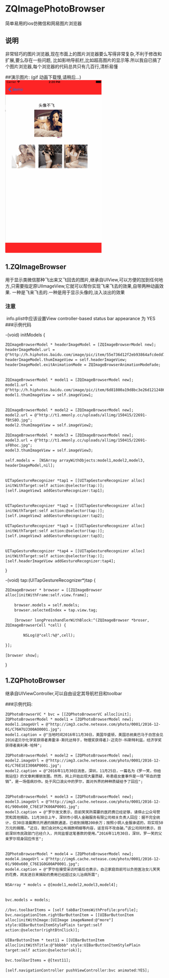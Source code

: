 # ZQImagePhotoBrowser
简单易用的ios仿微信和网易图片浏览器

## 说明
非常轻巧的图片浏览器,现在市面上的图片浏览器要么写得非常复杂,不利于修改和扩展,要么存在一些问题,
比如影响导航栏,比如超高图片的显示等.所以我自已搞了个图片浏览器,每个浏览器的代码总共只有几百行,清析易懂

##演示图片: (gif 动画下载慢,请稍后...)
 ![image](https://github.com/725137/ZQImagePhotoBrowser/blob/master/browserDemoGif.gif?raw=true)

## 1.ZQImageBrowser
 用于显示类微信那种飞出来又飞回去的图片,继承自UIView,可以方便的加到任何地方,只需要指定原UIImageView,它就可以帮你实现飞来飞去的效果,自带两种动画效果.
 一种是飞来飞去的.一种是用于显示头像的,淡入淡出的效果

### 注意
  info.plist中应该设置View controller-based status bar appearance 为 YES
###示例代码

-(void) initModels {
    
    ZQImageBrowserModel * headerImageModel = [ZQImageBrowserModel new];
    headerImageModel.url = @"http://h.hiphotos.baidu.com/image/pic/item/55e736d12f2eb93864afcdedd7628535e4dd6feb.jpg";
    headerImageModel.thumImageView = self.headerImageView;
    headerImageModel.exitAnimationMode = ZQImageBrowserAnimationModeFade;

    
    ZQImageBrowserModel * model1 = [ZQImageBrowserModel new];
    model1.url = @"http://h.hiphotos.baidu.com/image/pic/item/6d81800a19d8bc3e26d12124868ba61ea9d34506.jpg";
    model1.thumImageView = self.imageView1;
    
    
    ZQImageBrowserModel * model2 = [ZQImageBrowserModel new];
    model2.url = @"http://t1.mmonly.cc/uploads/allimg/150415/22691-fBtS8O.jpg";
    model2.thumImageView = self.imageView2;
    
    ZQImageBrowserModel * model3 = [ZQImageBrowserModel new];
    model3.url = @"http://t1.mmonly.cc/uploads/allimg/150415/22691-sF0hoc.jpg";
    model3.thumImageView = self.imageView3;
    
    self.models =  [NSArray arrayWithObjects:model1,model2,model3, headerImageModel,nil];
    
    
    UITapGestureRecognizer *tap1 = [[UITapGestureRecognizer alloc] initWithTarget:self action:@selector(tap:)];
    [self.imageView1 addGestureRecognizer:tap1];
    
    
    UITapGestureRecognizer *tap2 = [[UITapGestureRecognizer alloc] initWithTarget:self action:@selector(tap:)];
    [self.imageView2 addGestureRecognizer:tap2];
    
    UITapGestureRecognizer *tap3 = [[UITapGestureRecognizer alloc] initWithTarget:self action:@selector(tap:)];
    [self.imageView3 addGestureRecognizer:tap3];
    

    UITapGestureRecognizer *tap4 = [[UITapGestureRecognizer alloc] initWithTarget:self action:@selector(tap:)];
    [self.headerImageView addGestureRecognizer:tap4];
    
}

-(void) tap:(UITapGestureRecognizer*)tap {
    
    ZQImageBrowser * browser = [[ZQImageBrowser alloc]initWithFrame:self.view.frame];
    
        browser.models = self.models;
        browser.selectedIndex = tap.view.tag;
        
        [browser longPresshandlerWithBlock:^(ZQImageBrowser *broser, ZQImageBrowserCell *cell) {
            
            NSLog(@"cell:%@",cell);
            
    }];
    
    [browser show];

}


## 1.ZQPhotoBrowser
继承自UIViewController,可以自由设定其导航栏目和toolbar

###示例代码:

    ZQPhotoBrowserVC * bvc = [[ZQPhotoBrowserVC alloc]init];
    ZQPhotoBrowserModel * model1 = [ZQPhotoBrowserModel new];
    model1.imageUrl = @"http://img3.cache.netease.com/photo/0001/2016-12-01/C76H7UJ300AO0001.jpg";
    model1.caption = @"当地时间2016年11月30日，美国华盛顿，美国总统奥巴马于白宫会见2016诺贝尔化学奖获得者弗雷泽·斯托达特于，物理奖获得者J·迈克尔·科斯特利兹，经济学奖获得者奥利弗·哈特";
    
    ZQPhotoBrowserModel * model2 = [ZQPhotoBrowserModel new];
    model2.imageUrl = @"http://img3.cache.netease.com/photo/0001/2016-12-01/C76E1EI300AP0001.jpg";
    model2.caption = @"2016年11月30日消息，深圳，11月25日，一篇名为《罗一笑，你给我站住》的文章刷爆朋友圈。然而，网上开始出现大量质疑，称患癌女童事件是一场“带血的营销”，是一场借病炒作。处于风口浪尖中的罗尔，面对外界的种种质疑给予了回应";
    
    
    ZQPhotoBrowserModel * model3 = [ZQPhotoBrowserModel new];
    model3.imageUrl = @"http://img3.cache.netease.com/photo/0001/2016-12-01/900x600_C76E1F7K00AP0001.jpg";
    model3.caption = @"罗尔发文表示，目前笑笑所需要的医药费已经足够，请停止公众号赞赏和其他捐助。11月30日上午，深圳市小铜人金融服务有限公司相关负责人回应：据不完全统计，仅30日凌晨腾讯开通的捐款通道，已收到捐赠200余万；按照小铜人金服承诺的，将实现50万元的捐赠。“近日，我们会对外公布捐款明细等内容，谣言将不攻自破。”该公司同时表示，目前深圳市民政部门已经介入，共同监督这笔善款的使用。”2016年11月30日，深圳，罗一笑的父亲罗尔现身回应传言";
    

    ZQPhotoBrowserModel * model4 = [ZQPhotoBrowserModel new];
    model4.imageUrl = @"http://img6.cache.netease.com/photo/0001/2016-12-01/900x600_C76E1G0G00AP0001.jpg";
    model4.caption = @"罗尔在接受采访时最后也表示，自己家庭目前可以负担医治女儿笑笑的花费，网友进日来捐助的费用已经超过女儿治病所需";
    
    NSArray * models = @[model1,model2,model3,model4];

    
    bvc.models = models;
    
    //bvc.toolbarItems = [self tabBarItemsWithProfile:profile];
    bvc.navigationItem.rightBarButtonItem = [[UIBarButtonItem alloc]initWithImage:[UIImage imageNamed:@"more"] style:UIBarButtonItemStylePlain target:self action:@selector(rightBtnClick)];
    
    UIBarButtonItem * test11 = [[UIBarButtonItem alloc]initWithTitle:@"bbbbb" style:UIBarButtonItemStylePlain target:self action:@selector(ok)];
    
    bvc.toolbarItems = @[test11];
    
    [self.navigationController pushViewController:bvc animated:YES];


